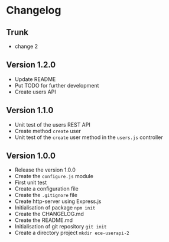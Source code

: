 # Changelog

## Trunk

* change 2

## Version 1.2.0

* Update README
* Put TODO for further development
* Create users API

## Version 1.1.0

* Unit test of the users REST API
* Create method `create` user
* Unit test of the `create` user method in the `users.js` controller

## Version 1.0.0

* Release the version 1.0.0
* Create the `configure.js` module
* First unit test
* Create a configuration file
* Create the `.gitignore` file
* Create http-server using Express.js
* Initialisation of package `npm init`
* Create the CHANGELOG.md
* Create the README.md
* Initialisation of git repository `git init`
* Create a directory project `mkdir ece-userapi-2`
